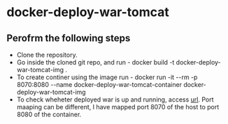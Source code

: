 # docker-deploy-war-tomcat
## Perofrm the following steps 
- Clone the repository.
- Go inside the cloned git repo, and run - docker build -t docker-deploy-war-tomcat-img .
- To create continer using the image run - docker run -it --rm -p 8070:8080 --name docker-deploy-war-tomcat-container docker-deploy-war-tomcat-img
- To check wheheter deployed war is up and running, access [url](http://localhost:8070/docker-deployment-demo/hello).
Port maaping can be different, I have mapped port 8070 of the host to port 8080 of the container.
